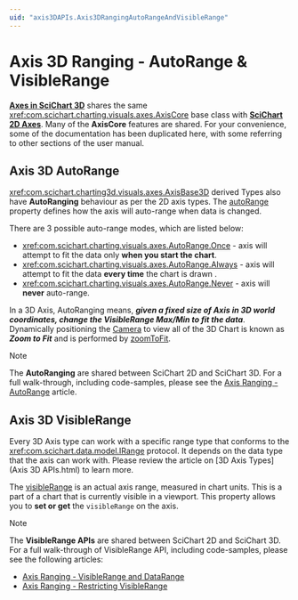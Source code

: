 ```yaml
---
uid: "axis3DAPIs.Axis3DRangingAutoRangeAndVisibleRange"
---
```


# Axis 3D Ranging - AutoRange & VisibleRange
**[Axes in SciChart 3D](xref:axis3DAPIs.Axis3DAPIs)** shares the same <xref:com.scichart.charting.visuals.axes.AxisCore> base class with **[SciChart 2D Axes](xref:axis.AxisAPIs)**.
Many of the **AxisCore** features are shared. 
For your convenience, some of the documentation has been duplicated here, with some referring to other sections of the user manual.

## Axis 3D AutoRange
<xref:com.scichart.charting3d.visuals.axes.AxisBase3D> derived Types also have **AutoRanging** behaviour as per the 2D axis types. 
The [autoRange](xref:com.scichart.charting.visuals.axes.IAxisCore.setAutoRange(com.scichart.charting.visuals.axes.AutoRange)) property defines how the axis will auto-range when data is changed.

There are 3 possible auto-range modes, which are listed below:
- <xref:com.scichart.charting.visuals.axes.AutoRange.Once> - axis will attempt to fit the data only **when you start the chart**.
- <xref:com.scichart.charting.visuals.axes.AutoRange.Always> - axis will attempt to fit the data **every time** the chart is drawn .
- <xref:com.scichart.charting.visuals.axes.AutoRange.Never> - axis will **never** auto-range.

In a 3D Axis, AutoRanging means, ***given a fixed size of Axis in 3D world coordinates, change the VisibleRange Max/Min to fit the data***. 
Dynamically positioning the [Camera](xref:axis3DAPIs.SciChart3DBasicsCamera3DAPI) to view all of the 3D Chart is known as ***Zoom to Fit*** and is performed by [zoomToFit](xref:com.scichart.charting3d.visuals.camera.ICameraController.zoomToFit(com.scichart.charting3d.common.math.Vector3)).

> [!NOTE]
> The **AutoRanging** are shared between SciChart 2D and SciChart 3D. For a full walk-through, including code-samples, please see the [Axis Ranging - AutoRange](xref:axisAPIs.AxisRangingAutoRange) article.

## Axis 3D VisibleRange
Every 3D Axis type can work with a specific range type that conforms to the <xref:com.scichart.data.model.IRange> protocol. It depends on the data type that the axis can work with. Please review the article on [3D Axis Types](Axis 3D APIs.html) to learn more.

The [visibleRange](xref:com.scichart.charting.visuals.axes.IAxisCore.setVisibleRange(com.scichart.data.model.IRange)) is an actual axis range, measured in chart units. This is a part of a chart that is currently visible in a viewport.
This property allows you to **set or get** the `visibleRange` on the axis.

> [!NOTE]
> The **VisibleRange APIs** are shared between SciChart 2D and SciChart 3D. For a full walk-through of VisibleRange API, including code-samples, please see the following articles:
> 
> - [Axis Ranging - VisibleRange and DataRange](xref:axisAPIs.AxisRangingVisibleRangeAndDataRange)
> - [Axis Ranging - Restricting VisibleRange](xref:axisAPIs.AxisRangingRestrictingVisibleRange)
